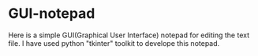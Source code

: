 # GUI-notepad
Here is a simple GUI(Graphical User Interface) notepad for editing the text file. 
I have used python "tkinter" toolkit to develope this notepad.
